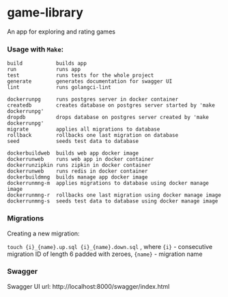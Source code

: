# game-library
An app for exploring and rating games

### Usage with `Make`:
    build           builds app
    run             runs app
    test            runs tests for the whole project
    generate        generates documentation for swagger UI
    lint            runs golangci-lint

    dockerrunpg     runs postgres server in docker container
    createdb        creates database on postgres server started by 'make dockerrunpg'
    dropdb          drops database on postgres server created by 'make dockerrunpg'
    migrate         applies all migrations to database
    rollback        rollbacks one last migration on database
    seed            seeds test data to database

    dockerbuildweb  builds web app docker image
    dockerrunweb    runs web app in docker container
    dockerrunzipkin runs zipkin in docker container
    dockerrunweb    runs redis in docker container
    dockerbuildmng  builds manage app docker image
    dockerrunmng-m  applies migrations to database using docker manage image
    dockerrunmng-r  rollbacks one last migration using docker manage image
    dockerrunmng-s  seeds test data to database using docker manage image

### Migrations
Creating a new migration:

`touch {i}_{name}.up.sql {i}_{name}.down.sql` , where
`{i}` - consecutive migration ID of length 6 padded with zeroes,
`{name}` - migration name

### Swagger
Swagger UI url: http://localhost:8000/swagger/index.html
